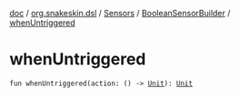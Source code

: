 [doc](../../../index.md) / [org.snakeskin.dsl](../../index.md) / [Sensors](../index.md) / [BooleanSensorBuilder](index.md) / [whenUntriggered](./when-untriggered.md)

# whenUntriggered

`fun whenUntriggered(action: () -> `[`Unit`](https://kotlinlang.org/api/latest/jvm/stdlib/kotlin/-unit/index.html)`): `[`Unit`](https://kotlinlang.org/api/latest/jvm/stdlib/kotlin/-unit/index.html)